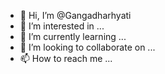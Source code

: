 - 👋 Hi, I’m @Gangadharhyati
- 👀 I’m interested in ...
- 🌱 I’m currently learning ...
- 💞️ I’m looking to collaborate on ...
- 📫 How to reach me ...

<!---
Gangadharhyati/Gangadharhyati is a ✨ special ✨ repository because its `README.md` (this file) appears on your GitHub profile.
You can click the Preview link to take a look at your changes.
--->
